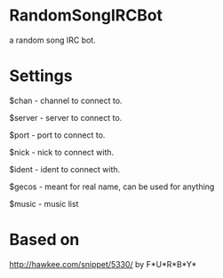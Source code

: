 # RandomSongIRCBot
a random song IRC bot.

# Settings
$chan - channel to connect to.

$server - server to connect to.

$port - port to connect to.

$nick - nick to connect with.

$ident - ident to connect with.

$gecos - meant for real name, can be used for anything

$music - music list

# Based on
http://hawkee.com/snippet/5330/ by F\*U\*R\*B\*Y\*

